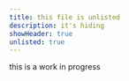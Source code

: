 ```yaml
---
title: this file is unlisted
description: it's hiding
showHeader: true
unlisted: true
---
```


this is a work in progress
